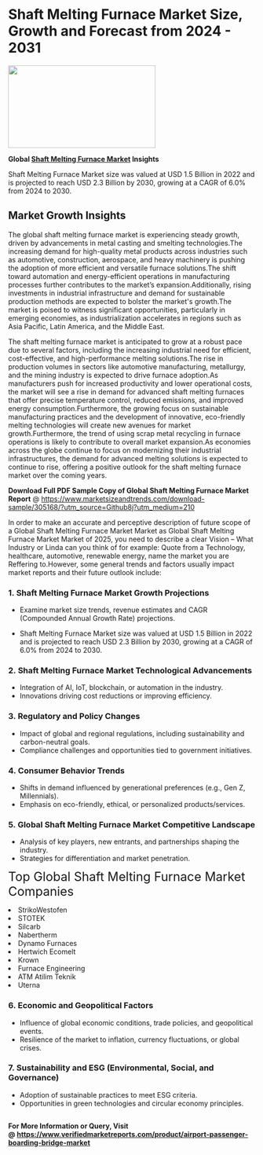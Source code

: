 <H1>Shaft Melting Furnace Market Size, Growth and Forecast from 2024 - 2031</H1><img class="aligncenter size-medium wp-image-584254" src="https://thirdeyenews.in/wp-content/uploads/2024/09/Global-Market-Research-300x168.jpeg" alt="" width="300" height="168" /><p><strong>Global&nbsp;<a href="https://www.marketsizeandtrends.com/download-sample/305168/?utm_source=Github8j?utm_medium=210">Shaft Melting Furnace Market</a> Insights</strong></p><p>Shaft Melting Furnace Market size was valued at USD 1.5 Billion in 2022 and is projected to reach USD 2.3 Billion by 2030, growing at a CAGR of 6.0% from 2024 to 2030.</p><p><h2>Market Growth Insights</h2> <p>The global shaft melting furnace market is experiencing steady growth, driven by advancements in metal casting and smelting technologies.The increasing demand for high-quality metal products across industries such as automotive, construction, aerospace, and heavy machinery is pushing the adoption of more efficient and versatile furnace solutions.The shift toward automation and energy-efficient operations in manufacturing processes further contributes to the market’s expansion.Additionally, rising investments in industrial infrastructure and demand for sustainable production methods are expected to bolster the market's growth.The market is poised to witness significant opportunities, particularly in emerging economies, as industrialization accelerates in regions such as Asia Pacific, Latin America, and the Middle East.</p> <p>The shaft melting furnace market is anticipated to grow at a robust pace due to several factors, including the increasing industrial need for efficient, cost-effective, and high-performance melting solutions.The rise in production volumes in sectors like automotive manufacturing, metallurgy, and the mining industry is expected to drive furnace adoption.As manufacturers push for increased productivity and lower operational costs, the market will see a rise in demand for advanced shaft melting furnaces that offer precise temperature control, reduced emissions, and improved energy consumption.Furthermore, the growing focus on sustainable manufacturing practices and the development of innovative, eco-friendly melting technologies will create new avenues for market growth.Furthermore, the trend of using scrap metal recycling in furnace operations is likely to contribute to overall market expansion.As economies across the globe continue to focus on modernizing their industrial infrastructures, the demand for advanced melting solutions is expected to continue to rise, offering a positive outlook for the shaft melting furnace market over the coming years.</p> <p><span class=""><strong>Download Full PDF Sample Copy of Global Shaft Melting Furnace Market Report</strong> @ <a href="https://www.marketsizeandtrends.com/download-sample/305168/?utm_source=Github8j?utm_medium=210" target="_blank">https://www.marketsizeandtrends.com/download-sample/305168/?utm_source=Github8j?utm_medium=210</a></span></p><p>In order to make an accurate and perceptive description of future scope of a Global&nbsp;Shaft Melting Furnace Market Market as Global&nbsp;Shaft Melting Furnace Market Market of 2025, you need to describe a clear Vision &ndash; What Industry or Linda can you think of for example: Quote from a Technology, healthcare, automotive, renewable energy, name the market you are Reffering to.However, some general trends and factors usually impact market reports and their future outlook include:</p><h3>1.&nbsp;<strong>Shaft Melting Furnace Market Growth Projections</strong></h3><ul><li>Examine market size trends, revenue estimates and CAGR (Compounded Annual Growth Rate) projections.</li><li><p>Shaft Melting Furnace Market size was valued at USD 1.5 Billion in 2022 and is projected to reach USD 2.3 Billion by 2030, growing at a CAGR of 6.0% from 2024 to 2030.</p></li></ul><h3>2.&nbsp;<strong>Shaft Melting Furnace Market Technological Advancements</strong></h3><ul><li>Integration of AI, IoT, blockchain, or automation in the industry.</li><li>Innovations driving cost reductions or improving efficiency.</li></ul><h3>3.&nbsp;<strong>Regulatory and Policy Changes</strong></h3><ul><li>Impact of global and regional regulations, including sustainability and carbon-neutral goals.</li><li>Compliance challenges and opportunities tied to government initiatives.</li></ul><h3>4.&nbsp;<strong>Consumer Behavior Trends</strong></h3><ul><li>Shifts in demand influenced by generational preferences (e.g., Gen Z, Millennials).</li><li>Emphasis on eco-friendly, ethical, or personalized products/services.</li></ul><h3>5.&nbsp;<strong>Global Shaft Melting Furnace Market Competitive Landscape</strong></h3><ul><li>Analysis of key players, new entrants, and partnerships shaping the industry.</li><li>Strategies for differentiation and market penetration.</li></ul><p data-pm-slice="1 1 []"><span style="color: inherit; font-family: inherit; font-size: 25px;">Top Global Shaft Melting Furnace Market Companies</span></p><div class="" data-test-id=""><p><li>StrikoWestofen</li><li> STOTEK</li><li> Silcarb</li><li> Nabertherm</li><li> Dynamo Furnaces</li><li> Hertwich Ecomelt</li><li> Krown</li><li> Furnace Engineering</li><li> ATM Atilim Teknik</li><li> Uterna</li></p></div><h3>6.&nbsp;<strong>Economic and Geopolitical Factors</strong></h3><ul><li>Influence of global economic conditions, trade policies, and geopolitical events.</li><li>Resilience of the market to inflation, currency fluctuations, or global crises.</li></ul><h3>7.&nbsp;<strong>Sustainability and ESG (Environmental, Social, and Governance)</strong></h3><ul><li>Adoption of sustainable practices to meet ESG criteria.</li><li>Opportunities in green technologies and circular economy principles.</li></ul><h2><strong style="font-size: 14px;">For More Information or Query, Visit @&nbsp;</strong><a style="background-color: #ffffff; font-size: 14px;" href="https://www.marketsizeandtrends.com/report/shaft-melting-furnace-market/" target="_blank">https://www.verifiedmarketreports.com/product/airport-passenger-boarding-bridge-market</a></h2>